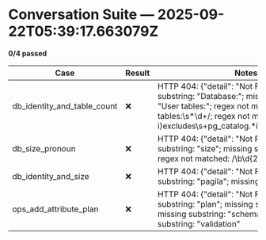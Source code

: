 # Conversation Suite — 2025-09-22T05:39:17.663079Z

**0/4 passed**

| Case | Result | Notes |
|------|--------|-------|
| db_identity_and_table_count | ❌ | HTTP 404: {"detail": "Not Found"}; missing substring: "Database:"; missing substring: "User tables:"; regex not matched: /(?i)user tables:\s*\d+/; regex not matched: /(?i)excludes\s+pg_catalog.*information_schema/ |
| db_size_pronoun | ❌ | HTTP 404: {"detail": "Not Found"}; missing substring: "size"; missing substring: "MB"; regex not matched: /\b\d{2,}\s?(MB|GB|TB)\b/ |
| db_identity_and_size | ❌ | HTTP 404: {"detail": "Not Found"}; missing substring: "pagila"; missing substring: "size" |
| ops_add_attribute_plan | ❌ | HTTP 404: {"detail": "Not Found"}; missing substring: "plan"; missing substring: "backfill"; missing substring: "schema"; missing substring: "validation" |